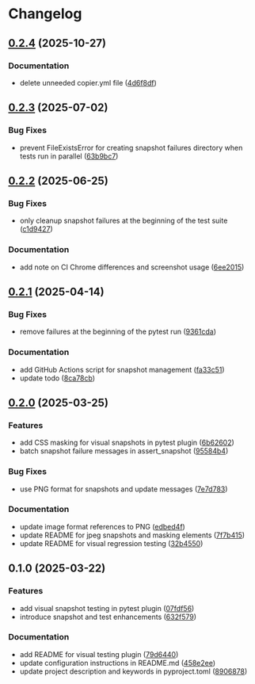 # Changelog

## [0.2.4](https://github.com/iloveitaly/pytest-playwright-visual-snapshot/compare/v0.2.3...v0.2.4) (2025-10-27)


### Documentation

* delete unneeded copier.yml file ([4d6f8df](https://github.com/iloveitaly/pytest-playwright-visual-snapshot/commit/4d6f8df9b3dd7171ba00bc2ec90d61f7f2f45e13))

## [0.2.3](https://github.com/iloveitaly/pytest-playwright-visual-snapshot/compare/v0.2.2...v0.2.3) (2025-07-02)


### Bug Fixes

* prevent FileExistsError for creating snapshot failures directory when tests run in parallel ([63b9bc7](https://github.com/iloveitaly/pytest-playwright-visual-snapshot/commit/63b9bc7a96d1bd1afdca45e7f1b108f5676728c2))

## [0.2.2](https://github.com/iloveitaly/pytest-playwright-visual-snapshot/compare/v0.2.1...v0.2.2) (2025-06-25)


### Bug Fixes

* only cleanup snapshot failures at the beginning of the test suite ([c1d9427](https://github.com/iloveitaly/pytest-playwright-visual-snapshot/commit/c1d94277c7c627e9f342adcbc36fcab5ecc83a45))


### Documentation

* add note on CI Chrome differences and screenshot usage ([6ee2015](https://github.com/iloveitaly/pytest-playwright-visual-snapshot/commit/6ee2015a679c0adc9ca82010a9a725d4563bf810))

## [0.2.1](https://github.com/iloveitaly/pytest-playwright-visual-snapshot/compare/v0.2.0...v0.2.1) (2025-04-14)


### Bug Fixes

* remove failures at the beginning of the pytest run ([9361cda](https://github.com/iloveitaly/pytest-playwright-visual-snapshot/commit/9361cda1cbf8b7faa7842eaa9b5ef8dc192e8527))


### Documentation

* add GitHub Actions script for snapshot management ([fa33c51](https://github.com/iloveitaly/pytest-playwright-visual-snapshot/commit/fa33c51b9d699fa4608763b7b1dc90a22e382cb7))
* update todo ([8ca78cb](https://github.com/iloveitaly/pytest-playwright-visual-snapshot/commit/8ca78cbfb88ea43cd6256fb32f75d1b59e3b0c60))

## [0.2.0](https://github.com/iloveitaly/pytest-playwright-visual-snapshot/compare/v0.1.0...v0.2.0) (2025-03-25)


### Features

* add CSS masking for visual snapshots in pytest plugin ([6b62602](https://github.com/iloveitaly/pytest-playwright-visual-snapshot/commit/6b62602750052980fc0d92db1cdbdc7154c05c2c))
* batch snapshot failure messages in assert_snapshot ([95584b4](https://github.com/iloveitaly/pytest-playwright-visual-snapshot/commit/95584b4ff6be8bd50cb24781d3e61357ca3cec19))


### Bug Fixes

* use PNG format for snapshots and update messages ([7e7d783](https://github.com/iloveitaly/pytest-playwright-visual-snapshot/commit/7e7d78312772c547d9d98c0833421ea6ef47caf6))


### Documentation

* update image format references to PNG ([edbed4f](https://github.com/iloveitaly/pytest-playwright-visual-snapshot/commit/edbed4f187023c530edefcd9a6067eaa79f8ca8b))
* update README for jpeg snapshots and masking elements ([7f7b415](https://github.com/iloveitaly/pytest-playwright-visual-snapshot/commit/7f7b41502bbdb6b733af891ab5c46dc329fc7762))
* update README for visual regression testing ([32b4550](https://github.com/iloveitaly/pytest-playwright-visual-snapshot/commit/32b4550a59408b62af38b61d13a3cbc8cf8c64fd))

## 0.1.0 (2025-03-22)


### Features

* add visual snapshot testing in pytest plugin ([07fdf56](https://github.com/iloveitaly/pytest-playwright-visual-snapshot/commit/07fdf56892b348299fc966af8e3a8a7b76cb791d))
* introduce snapshot and test enhancements ([632f579](https://github.com/iloveitaly/pytest-playwright-visual-snapshot/commit/632f579af5bab38cdca5064b33b6de758715744a))


### Documentation

* add README for visual testing plugin ([79d6440](https://github.com/iloveitaly/pytest-playwright-visual-snapshot/commit/79d6440f7a4bd93bd81a7f35bef2baf130dbb866))
* update configuration instructions in README.md ([458e2ee](https://github.com/iloveitaly/pytest-playwright-visual-snapshot/commit/458e2ee7983f1f7711d454babed3cb978e0faa1e))
* update project description and keywords in pyproject.toml ([8906878](https://github.com/iloveitaly/pytest-playwright-visual-snapshot/commit/89068780c708e1e36c59672a9eab8a6b71da28d1))
